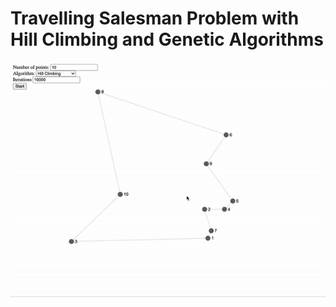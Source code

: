 # Travelling Salesman Problem with Hill Climbing and Genetic Algorithms

![demo](https://github.com/pgrigoruta/tsp-hillclimb-ga/blob/main/demo.gif?raw=true)
